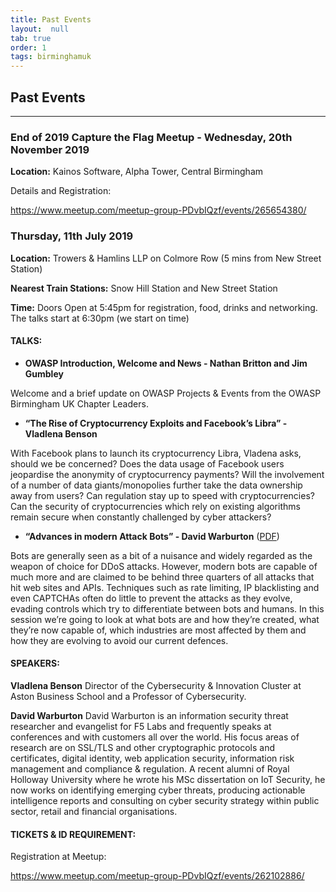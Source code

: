 ```yaml
---
title: Past Events
layout:  null
tab: true
order: 1
tags: birminghamuk
---
```


## Past Events

<hr>

### End of 2019 Capture the Flag Meetup - Wednesday, 20th November 2019 

**Location:** Kainos Software, Alpha Tower, Central Birmingham

Details and Registration:

<https://www.meetup.com/meetup-group-PDvbIQzf/events/265654380/>


### Thursday, 11th July 2019 

**Location:** Trowers & Hamlins LLP on Colmore Row (5 mins from New Street Station)

**Nearest Train Stations:** Snow Hill Station and New Street Station

**Time:** Doors Open at 5:45pm for registration, food, drinks and networking. The talks start at 6:30pm (we start on time)

#### TALKS:

-   **OWASP Introduction, Welcome and News - Nathan Britton and Jim Gumbley**


Welcome and a brief update on OWASP Projects & Events from the OWASP Birmingham UK Chapter Leaders.

-   **“The Rise of Cryptocurrency Exploits and Facebook’s Libra” - Vladlena Benson** 

With Facebook plans to launch its cryptocurrency Libra, Vladena asks, should we be concerned? Does the data usage of Facebook users
jeopardise the anonymity of cryptocurrency payments? Will the involvement of a number of data giants/monopolies further take the
data ownership away from users? Can regulation stay up to speed with cryptocurrencies? Can the security of cryptocurrencies which rely
on existing algorithms remain secure when constantly challenged by cyber attackers?

-   **“Advances in modern Attack Bots” - David Warburton** ([PDF](assets/slides/OWASPLondon_20190718_AdvancedBots_warburtr0n.pdf "wikilink"))

Bots are generally seen as a bit of a nuisance and widely regarded as the weapon of choice for DDoS attacks. However, modern bots are capable of much more and are claimed to be behind three quarters of all attacks that hit web sites and APIs. Techniques such as rate limiting, IP blacklisting and even CAPTCHAs often do little to prevent the attacks as they evolve, evading controls which try to differentiate between bots and humans. In this session we’re going to look at what bots are and how they’re created, what they’re now capable of, which industries are most affected by them and how they are evolving to avoid our current defences.

#### SPEAKERS:

**Vladlena Benson**
Director of the Cybersecurity & Innovation Cluster at Aston Business School and a Professor of Cybersecurity.

**David Warburton**
David Warburton is an information security threat researcher and evangelist for F5 Labs and frequently speaks at conferences and with customers all over the world. His focus areas of research are on SSL/TLS and other cryptographic protocols and certificates, digital identity, web application security, information risk management and compliance & regulation. A recent alumni of Royal Holloway University where he wrote his MSc dissertation on IoT Security, he now works on identifying emerging cyber threats, producing actionable intelligence reports and consulting on cyber security strategy within public sector, retail and financial organisations.

#### TICKETS & ID REQUIREMENT:

Registration at Meetup:

<https://www.meetup.com/meetup-group-PDvbIQzf/events/262102886/>

